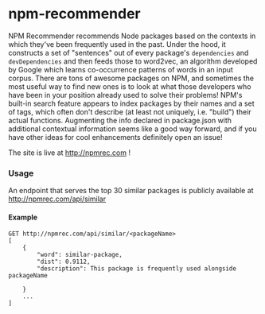 # npm-recommender
NPM Recommender recommends Node packages based on the contexts in which they've been frequently used in the past. Under the hood, it constructs a set of "sentences" out of every package's `dependencies` and `devDependencies` and then feeds those to word2vec, an algorithm developed by Google which learns co-occurrence patterns of words in an input corpus. There are tons of awesome packages on NPM, and sometimes the most useful way to find new ones is to look at what those developers who have been in your position already used to solve their problems! NPM's built-in search feature appears to index packages by their names and a set of tags, which often don't describe (at least not uniquely, i.e. "build") their actual functions. Augmenting the info declared in package.json with additional contextual information seems like a good way forward, and if you have other ideas for cool enhancements definitely open an issue!

The site is live at http://npmrec.com !

### Usage
An endpoint that serves the top 30 similar packages is publicly available at http://npmrec.com/api/similar

#### Example
```
GET http://npmrec.com/api/similar/<packageName>
[
	{	
		"word": similar-package,
		"dist": 0.9112,
		"description": This package is frequently used alongside packageName

	}
	...
]
```
